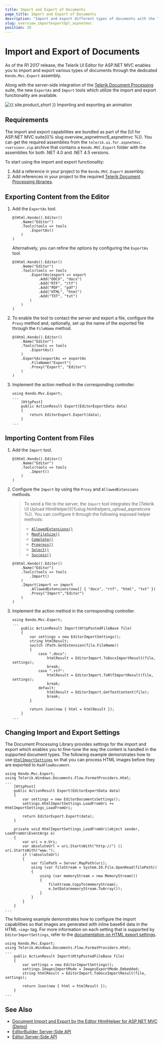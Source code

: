 ```yaml
---
title: Import and Export of Documents
page_title: Import and Export of Documents
description: "Import and export different types of documents with the Telerik UI Editor for ASP.NET MVC."
slug: overview_importexportdpl_aspnetmvc
position: 10
---
```


# Import and Export of Documents

As of the R1 2017 release, the Telerik UI Editor for ASP.NET MVC enables you to import and export various types of documents through the dedicated `Kendo.Mvc.Export` assembly.

Along with the server-side integration of the [Telerik Document Processing](https://docs.telerik.com/devtools/document-processing/introduction) suite, the new `ExportAs` and `Import` tools which utilize the import and export functionality are available.

![{{ site.product_short }} Importing and exporting an animation](import-export-animation.gif)

## Requirements

The import and export capabilities are bundled as part of the [UI for ASP.NET MVC suite]({% slug overview_aspnetmvc6_aspnetmvc %}). You can get the required assemblies from the `telerik.ui.for.aspnetmvc.<version>.zip` archive that contains a `Kendo.MVC.Export` folder with the assemblies for both .NET 4.0 and .NET 4.5 versions.

To start using the import and export functionality:

1. Add a reference in your project to the `Kendo.MVC.Export` assembly.
1. Add references in your project to the required [Telerik Document Processing libraries](https://docs.telerik.com/devtools/document-processing/introduction#libraries).

## Exporting Content from the Editor

1. Add the `ExportAs` tool.

    ```HtmlHelper
    @(Html.Kendo().Editor()
        .Name("Editor")
        .Tools(tools => tools
            .ExportAs()
        )
    )
    ```

    Alternatively, you can refine the options by configuring the `ExportAs` tool.

    ```HtmlHelper
    @(Html.Kendo().Editor()
        .Name("Editor")
        .Tools(tools => tools
            .ExportAs(export => export
                .Add("DOCX", "docx")
                .Add("RTF", "rtf")
                .Add("PDF", "pdf")
                .Add("HTML", "html")
                .Add("TXT", "txt")
            )
        )
    )
    ```

1. To enable the tool to contact the server and export a file, configure the `Proxy` method and, optionally, set up the name of the exported file through the `FileName` method.

    ```HtmlHelper
    @(Html.Kendo().Editor()
        .Name("Editor")
        .Tools(tools => tools
            .ExportAs()
        )
        .ExportAs(exportAs => exportAs
            .FileName("Export")
            .Proxy("Export", "Editor")
        )
    )
    ```

1. Implement the action method in the corresponding controller.

    ```
    using Kendo.Mvc.Export;
    ...
        [HttpPost]
        public ActionResult Export(EditorExportData data)
        {
            return EditorExport.Export(data);
        }
    ...
    ```

## Importing Content from Files

1. Add the `Import` tool.

    ```HtmlHelper
    @(Html.Kendo().Editor()
        .Name("Editor")
        .Tools(tools => tools
            .Import()
        )
    )
    ```

1. Configure the `Import` by using the `Proxy` and `AllowedExtensions` methods.

    > To send a file to the server, the `Import` tool integrates the [Telerik UI Upload HtmlHelper]({%slug htmlhelpers_upload_aspnetcore %}). You can configure it through the following exposed helper methods:
    >
    > * [`AllowedExtensions()`](/api/Kendo.Mvc.UI.Fluent/UploadValidationSettingsBuilder#allowedextensionssystemstring)
    > * [`MaxFileSize()`](/api/Kendo.Mvc.UI.Fluent/UploadValidationSettingsBuilder#maxfilesizesystemnullablesystemdouble)
    > * [`Complete()`](/api/Kendo.Mvc.UI.Fluent/UploadEventBuilder#completesystemstring)
    > * [`Progress()`](/api/Kendo.Mvc.UI.Fluent/UploadEventBuilder#progresssystemstring)
    > * [`Select()`](/api/Kendo.Mvc.UI.Fluent/UploadEventBuilder#selectsystemstring)
    > * [`Success()`](/api/Kendo.Mvc.UI.Fluent/UploadEventBuilder#successsystemstring)

    ```HtmlHelper
    @(Html.Kendo().Editor()
        .Name("Editor")
        .Tools(tools => tools
            .Import()
        )
        .Import(import => import
            .AllowedExtensions(new[] { "docx", "rtf", "html", "txt" })
            .Proxy("Import","Editor")
        )
    )
    ```

1. Implement the action method in the corresponding controller.

    ```
    using Kendo.Mvc.Export;
    ...
        public ActionResult Import(HttpPostedFileBase file)
        {
            var settings = new EditorImportSettings();
            string htmlResult;
            switch (Path.GetExtension(file.FileName))
            {
                case ".docx":
                    htmlResult = EditorImport.ToDocxImportResult(file, settings);
                    break;
                case ".rtf":
                    htmlResult = EditorImport.ToRtfImportResult(file, settings);
                    break;
                default:
                    htmlResult = EditorImport.GetTextContent(file);
                    break;
            }

            return Json(new { html = htmlResult });
        }
    ...
    ```

## Changing Import and Export Settings

The Document Processing Library provides settings for the import and export which enables you to fine-tune the way the content is handled in the supported document types. The following example demonstrates how to use [`HtmlImportSettings`](https://docs.telerik.com/devtools/document-processing/libraries/radwordsprocessing/formats-and-conversion/html/settings) so that you can process HTML images before they are exported to `RadFlowDocument`.

```
using Kendo.Mvc.Export;
using Telerik.Windows.Documents.Flow.FormatProviders.Html;
...
    [HttpPost]
    public ActionResult Export(EditorExportData data)
    {
        var settings = new EditorDocumentsSettings();
        settings.HtmlImportSettings.LoadFromUri += HtmlImportSettings_LoadFromUri;

        return EditorExport.Export(data);
    }

    private void HtmlImportSettings_LoadFromUri(object sender, LoadFromUriEventArgs e)
    {
        var uri = e.Uri;
        var absoluteUrl = uri.StartsWith("http://") || uri.StartsWith("www.");
        if (!absoluteUrl)
        {
            var filePath = Server.MapPath(uri);
            using (var fileStream = System.IO.File.OpenRead(filePath))
            {
                using (var memoryStream = new MemoryStream())
                {
                    fileStream.CopyTo(memoryStream);
                    e.SetData(memoryStream.ToArray());
                }
            }
        }
    }
...
```

The following example demonstrates how to configure the import capabilities so that images are generated with inline base64 data in the HTML `<img>` tag. For more information on each setting that is supported by `EditorImportSettings`, refer to the [documentation on HTML export settings](https://docs.telerik.com/devtools/document-processing/libraries/radwordsprocessing/formats-and-conversion/html/settings#export-settings).

```
using Kendo.Mvc.Export;
using Telerik.Windows.Documents.Flow.FormatProviders.Html;
...
    public ActionResult Import(HttpPostedFileBase file)
    {
        var settings = new EditorImportSettings();
        settings.ImagesImportMode = ImagesExportMode.Embedded;
        string htmlResult = EditorImport.ToDocxImportResult(file, settings);

        return Json(new { html = htmlResult });
    }
...
```

## See Also

* [Document Import and Export by the Editor HtmlHelper for ASP.NET MVC (Demo)](https://demos.telerik.com/aspnet-mvc/editor/import-export)
* [EditorBuilder Server-Side API](https://docs.telerik.com/aspnet-mvc/api/Kendo.Mvc.UI.Fluent/EditorBuilder)
* [Editor Server-Side API](/api/editor)
